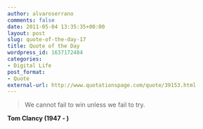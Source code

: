 ```yaml
---
author: alvaroserrano
comments: false
date: 2011-05-04 13:35:35+00:00
layout: post
slug: quote-of-the-day-17
title: Quote of the Day
wordpress_id: 1637172484
categories:
- Digital Life
post_format:
- Quote
external-url: http://www.quotationspage.com/quote/39153.html
---
```


<blockquote>We cannot fail to win unless we fail to try.</blockquote>

**Tom Clancy (1947 - )**
